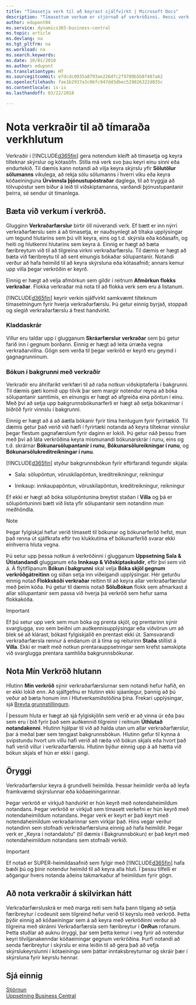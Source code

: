 ```yaml
---
title: "Tímasetja verk til að keyrast sjálfvirkt | Microsoft Docs"
description: "Tímasettum verkum er stjórnað af verkröðinni. Þessi verk keyra skýrslur og kóðaeiningar. Stilla má verk svo þau keyri einu sinni eða endurtekið."
author: edupont04
ms.service: dynamics365-business-central
ms.topic: article
ms.devlang: na
ms.tgt_pltfrm: na
ms.workload: na
ms.search.keywords: 
ms.date: 10/01/2018
ms.author: edupont
ms.translationtype: HT
ms.sourcegitcommit: e7dcdc0935a8793ae226dfc2f9709b5b8f487a62
ms.openlocfilehash: fae1b2937a3c06fc947dd3dbec529826322d035c
ms.contentlocale: is-is
ms.lasthandoff: 03/22/2018

---
```

# <a name="use-job-queues-to-schedule-tasks"></a>Nota verkraðir til að tímaraða verkhlutum
Verkraðir í [!INCLUDE[d365fin](includes/d365fin_md.md)] gera notendum kleift að tímasetja og keyra tilteknar skýrslur og kótasöfn. Stilla má verk svo þau keyri einu sinni eða endurtekið. Til dæmis kann notandi að vilja keyra skýrslu yfir **Sölutölur sölumanns** vikulega, að rekja sölu sölumanns í hverri viku eða keyra kóðaeininguna **Úrvinnsla þjónustupóstraðar** daglega, til að tryggja að tölvupóstur sem bíður á leið til viðskiptamanna, varðandi þjónustupantanir þeirra, sé sendur út tímanlega.  

## <a name="add-jobs-to-the-job-queue"></a>Bæta við verkum í verkröð.
Glugginn **Verkraðarfærslur** birtir öll núverandi verk. Ef bætt er inn nýrri verkraðarfærslu sem á að tímasetja, er nauðsynlegt að tiltaka upplýsingar um tegund hlutarins sem þú vilt keyra, eins og t.d. skýrsla eða kóðasafn, og heiti og hlutkenni hlutarins sem keyra á. Einnig er hægt að bæta færibreytum við til að tilgreina virkni verkraðarfærslu. Til dæmis er hægt að bæta við færibreytu til að sent einungis bókaðar sölupantanir. Notandi verður að hafa heimild til að keyra skýrsluna eða kótasafnið; annars kemur upp villa þegar verkröðin er keyrð.  

Einnig er hægt að velja afmörkun sem gildir í reitnum **Afmörkun flokks verkraðar**. Flokka verkraðar má nota til að flokka verk sem eru á listanum.

[!INCLUDE[d365fin](includes/d365fin_md.md)] keyrir verkin sjálfvirkt samkvæmt tilteknum tímasetningum fyrir hverja verkraðarfærslu. Þú getur einnig byrjað, stoppað og slegið verkraðarfærslu á frest handvirkt.

### <a name="log-files"></a>Kladdaskrár
Villur eru taldar upp í glugganum **Skráarfærslur verkraðar** sem þú getur farið inn í gegnum borðann. Einnig er hægt að leita úrræða vegna verkraðarvillna. Gögn sem verða til þegar verkröð er keyrð eru geymd í gagnagrunninum.  

### <a name="background-posting-with-job-queues"></a>Bókun í bakgrunni með verkraðir
Verkraðir eru áhrifaríkt verkfæri til að raða notkun viðskiptaferla í bakgrunni. Til dæmis gæti komið upp tilvik þar sem margir notendur reyna að bóka sölupantanir samtímis, en einungis er hægt að afgreiða eina pöntun í einu. Með því að setja upp bakgrunnsbókunarferli er hægt að setja bókanirnar í biðröð fyrir vinnslu í bakgrunni.  

 Einnig er hægt að á að áætla bókanir fyrir tíma hentugum fyrir fyrirtækið. Til dæmis getur það verið við hæfi í fyrirtæki notanda að keyra tilteknar vinnslur þegar flestum gagnafærslum fyrir daginn er lokið. Þú getur náð þessu fram með því að láta verkröðina keyra mismunandi bókunarskrár í runu, eins og t.d. skrárnar **Bókunarsölupantanir í runu**, **Bókunarsölureikningar í runu**, og **Bókunarsölukreditreikningar í runu**.  

 [!INCLUDE[d365fin](includes/d365fin_md.md)] styður bakgrunnsbókun fyrir eftirfarandi tegundir skjala:  

-   Sala: sölupöntun, vöruskilapöntun, kreditreikningur, reikningur  

-   Innkaup: innkaupapöntun, vöruskilapöntun, kreditreikningur, reikningur  

 Ef ekki er hægt að bóka sölupöntunina breytist staðan í **Villa** og þá er sölupöntuninni bætt við lista yfir sölupantanir sem notandinn mun meðhöndla.  

> [!NOTE]  
>  Þegar fylgiskjal hefur verið tímasett til bókunar og bókunarferlið hefst, mun það renna út sjálfkrafa eftir tvo klukkutíma ef bókunarferlið svarar ekki einhverra hluta vegna.  

Þú setur upp þessa notkun á verkröðinni í glugganum **Uppsetning Sala & Útistandandi** glugganum eða **Innkaup & Viðskiptaskuldir**, eftir því sem við á. Á flýtiflipanum **Bókun í bakgrunni** skal velja **Bóka skjöl gegnum verkröðgátreitinn** og síðan setja inn viðeigandi upplýsingar. Hér geturðu einnig notað **Flokkskóði verkraðar** reitinn til að keyra allar verkraðarfærslur með þeim kóða. Þú getur til dæmis notað **SöluBókun** flokk sem afmarkast á allar sölupantanir sem passa við hverja þá verkröð sem hefur sama flokkakóða.  

> [!IMPORTANT]  
>  Ef þú setur upp verk sem mun bóka og prenta skjöl, og prentarinn sýnir svarglugga, svo sem beiðni um auðkennisupplýsingar eða viðvörun um að blek sé að klárast, bókast fylgiskjalið en prentast ekki út. Samsvarandi verkraðarfærsla rennur á endanum út á tíma og reiturinn **Staða** stillist á **Villa**. Ekki er mælt með notkun prentarauppsetningar sem krefst samskipta við svarglugga prentara samhliða bakgrunnsbókunar.  

## <a name="use-the-my-job-queue-part"></a>Nota Mín Verkröð hlutann
Hlutinn **Mín verkröð** sýnir verkraðarfærslurnar sem notandi hefur hafið, en er ekki lokið enn. Að sjálfgefnu er hlutinn ekki sjáanlegur, þannig að þú veður að bæta honum inn í Hlutverkamiðstöðina þína. Frekari upplýsingar, sjá [Breyta grunnstillingum](ui-change-basic-settings.md).  

Í þessum hluta er hægt að sjá fylgiskjölin sem verið er að vinna úr eða þau sem eru í bið fyrir það sem auðkennið tilgreinir í reitnum **Úthlutað notandakenni**. Hlutinn hjálpar til við að halda utan um allar verkraðarfærslur, þar á meðal þær sem tengjast bakgrunnsbókun. Hlutinn gefur til kynna á svipstundu hvort um villu hafi verið að ræða við bókun skjals eða hvort það hafi verið villur í verkraðarfærslu. Hlutinn býður einnig upp á að hætta við bókun skjals ef hún er ekki í gangi.  

## <a name="security"></a>Öryggi  
Verkraðarfærslur keyra á grundvelli heimilda. Þessar heimildir verða að leyfa framkvæmd skýrslunnar eða kóðaeiningarinnar.  

Þegar verkröð er virkjuð handvirkt er hún keyrð með notendaheimildum notandans. Þegar verkröð er virkjuð sem tímasett verkefni er hún keyrð með notendaheimildum notandans. Þegar verk er keyrt er það keyrt með notendaheimildum verkraðarinnar sem virkjar það. Hins vegar verður notandinn sem stofnaði verkraðarfærsluna einnig að hafa heimildir. Þegar verk er „Keyra í notandalotu“ (til dæmis í Bakgrunnsbókun) er það keyrt með notendaheimildum notandans sem stofnaði verkið.  

> [!IMPORTANT]  
>  Ef notað er SUPER-heimildasafnið sem fylgir með [!INCLUDE[d365fin](includes/d365fin_md.md)] hafa bæði þú og þínir notendur heimild til að keyra alla hluti. Í þessu tilfelli er aðgangur hvers notanda aðeins takmarkaður af heimildum fyrir gögn.  

## <a name="using-job-queues-effectively"></a>Að nota verkraðir á skilvirkan hátt  
Verkraðarfærsluskrá er með marga reiti sem hafa þann tilgang að setja færibreytur í codeunit sem tilgreind hefur verið til keyrslu með verkröð. Þetta þýðir einnig að kóðaeiningar sem á að keyra með verkröðinni verður að tilgreina með skránni Verkraðarfærsla sem færibreytur í **OnRun** rofanum. Þetta stuðlar að auknu öryggi, þar sem þetta kemur í veg fyrir að notendur keyri tilviljanakenndar kóðaeiningar gegnum verkröðina. Þurfi notandi að senda færibreytur í skýrslu er eina leiðin til að gera það að vefja skýrslukeyrslunni í kótaeiningu sem þáttar inntaksbreyturnar og skráir þær í skýrsluna fyrir keyrslu hennar.  

## <a name="see-also"></a>Sjá einnig  
[Stjórnun](admin-setup-and-administration.md)  
[Uppsetning Business Central](setup.md)  

